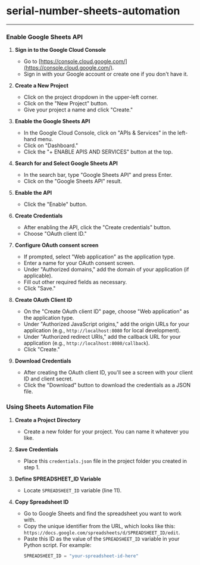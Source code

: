 # serial-number-sheets-automation
***

### Enable Google Sheets API

1. **Sign in to the Google Cloud Console**
   - Go to [https://console.cloud.google.com/](https://console.cloud.google.com/).
   - Sign in with your Google account or create one if you don't have it.

2. **Create a New Project**
   - Click on the project dropdown in the upper-left corner.
   - Click on the "New Project" button.
   - Give your project a name and click "Create."

3. **Enable the Google Sheets API**
   - In the Google Cloud Console, click on "APIs & Services" in the left-hand menu.
   - Click on "Dashboard."
   - Click the "+ ENABLE APIS AND SERVICES" button at the top.

4. **Search for and Select Google Sheets API**
   - In the search bar, type "Google Sheets API" and press Enter.
   - Click on the "Google Sheets API" result.

5. **Enable the API**
   - Click the "Enable" button.

6. **Create Credentials**
   - After enabling the API, click the "Create credentials" button.
   - Choose "OAuth client ID."

7. **Configure OAuth consent screen**
   - If prompted, select "Web application" as the application type.
   - Enter a name for your OAuth consent screen.
   - Under "Authorized domains," add the domain of your application (if applicable).
   - Fill out other required fields as necessary.
   - Click "Save."

8. **Create OAuth Client ID**
   - On the "Create OAuth client ID" page, choose "Web application" as the application type.
   - Under "Authorized JavaScript origins," add the origin URLs for your application (e.g., `http://localhost:8080` for local development).
   - Under "Authorized redirect URIs," add the callback URL for your application (e.g., `http://localhost:8080/callback`).
   - Click "Create."

9. **Download Credentials**
   - After creating the OAuth client ID, you'll see a screen with your client ID and client secret.
   - Click the "Download" button to download the credentials as a JSON file.

### Using Sheets Automation File
1. **Create a Project Directory**
   - Create a new folder for your project. You can name it whatever you like.

3. **Save Credentials**
   - Place this `credentials.json` file in the project folder you created in step 1.

6. **Define SPREADSHEET_ID Variable**
   - Locate `SPREADSHEET_ID` variable (line 11).

7. **Copy Spreadsheet ID**
   - Go to Google Sheets and find the spreadsheet you want to work with.
   - Copy the unique identifier from the URL, which looks like this: `https://docs.google.com/spreadsheets/d/SPREADSHEET_ID/edit`.
   - Paste this ID as the value of the `SPREADSHEET_ID` variable in your Python script. For example:
     ```python
     SPREADSHEET_ID = "your-spreadsheet-id-here"
     ```
